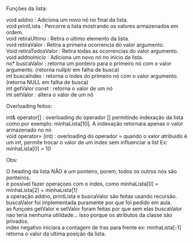 Funções da lista:

void addno : Adiciona um novo nó no final da lista.  
void printLista : Percorre a lista mostrando os valores armazenados em ordem.  
void retiraUltimo : Retira o ultimo elemento da lista.  
void retiraValor : Retira a primeira ocorrencia do valor argumento.  
Void retiraTodosValor : Retira todas as ocorrencias do valor argumento.  
void addnoInicio : Adiciona um novo nó no inicio da lista.  
no* buscaValor : retorna um ponteiro para o primeiro nó com o valor argumento. (retorna nullptr em falha de busca)  
int buscaIndex : retorna o index do primeiro nó com o valor argumento. (retorna NULL em falha de busca)  
int getValor const : retorna o valor de um nó  
int setValor : altera o valor de um nó

Overloading feitos:


int& operator[] : overloading do operador [] permitindo indexação da lista como por exemplo: minhaLista[10]. A indexação retornara apenas o valor armazenado no nó  
void operator= (int) : overloading do operador = quando o valor atribuido é um int, permite trocar o valor de um index sem influenciar a list Ex: minhaLista[0] = 10  

Obs:

O heading da lista NÂO é um ponteiro, porem, todos os outros nós são ponteiros.  
é possivel fazer operaçoes com o index, como minhaLista[0] = minhaLista[2] + minhaLista[1]  
a operação addno, printLista e buscaValor são feitas usando recursão.  
buscaValor foi implementada puramente por que foi pedido em aula.  
as funçoes getValor e setValor foram feitas por que sem elas buscaValor nao teria nenhuma utilidade... isso porque os atributos da classe são privados.  
index negativo iniciara a contagem de tras para frente ex: minhaLista[-1] retorna o valor da ultima posição da lista.  

